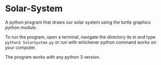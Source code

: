 # Solar-System
A python program that draws our solar system using the turtle graphics python module.

To run the program, open a terminal, navigate the directory its in and type
`python3 SolarSystem.py`
or run with whichever python command works on your computer. 

The program works with any python 3 version.

